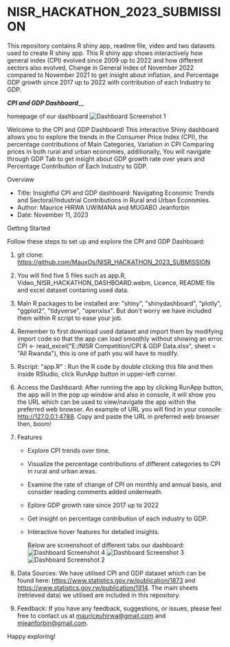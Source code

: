 # NISR_HACKATHON_2023_SUBMISSION
This repository contains R shiny app, readme file, video and two datasets used to create R shiny app. This R shiny app shows interactively how general index (CPI) evolved since 2009 up to 2022 and how different sectors also evolved, Change in General Index of November 2022 compared to November 2021 to get insight about inflation, and Percentage GDP growth since 2017 up to 2022 with contribution of each Industry to GDP.


_____________________________________________________CPI and GDP Dashboard_______________________________________________________

homepage of our dashboard
![Dashboard Screenshot 1](https://github.com/MauxOs/NISR_HACKATHON_2023_SUBMISSION/assets/150527654/609a6317-a415-422c-94db-555e0e195054)


Welcome to the CPI and GDP Dashboard! This interactive Shiny dashboard allows you to explore the trends in the Consumer Price Index (CPI), the percentage contributions of Main Categories, Variation in CPI Comparing prices in both rural and urban economies, additionally, You will navigate through GDP Tab to get insight about GDP growth rate over years and Percentage Contribution of Each Industry to GDP.


Overview

- Title: Insightful CPI and GDP dashboard: Navigating Economic Trends and Sectoral/Industrial Contributions in Rural and Urban Economies.
- Author: Maurice HIRWA UWIMANA and MUGABO Jeanforbin
- Date: November 11, 2023


Getting Started

Follow these steps to set up and explore the CPI and GDP Dashboard:

1. git clone: https://github.com/MauxOs/NISR_HACKATHON_2023_SUBMISSION

2. You will find five 5 files such as app.R, Video_NISR_HACKATHON_DASHBOARD.webm, Licence, README file and excel dataset contaning used data.

3. Main R packages to be installed are: "shiny", "shinydashboard", "plotly", "ggplot2", "tidyverse", "openxlsx". But don't worry we have included them within R script to ease your job.

4.  Remember to first download used dataset and import them by modifying import code so that the app can load smoothly without showing an error.
    CPI <- read_excel("E:/NISR Competition/CPI & GDP Data.xlsx", 
                  sheet = "All Rwanda"), this is one of path you will have to modify.

6. Rscript: "app.R" : Run the R code by double clicking this file and then inside RStudio, click RunApp button in upper-left corner.

7. Access the Dashboard: After running the app by clicking RunApp button, the app will in the pop up window and also in console, it will show you the URL which can be used to view/navigate the app within the preferred web browser. An example of URL you will find in your console: http://127.0.0.1:4788. Copy and paste the URL in preferred web browser then, boom!

8. Features
   - Explore CPI trends over time.
   - Visualize the percentage contributions of different categories to CPI in rural and urban areas.
   - Examine the rate of change of CPI on monthly and annual basis, and consider reading comments added underneath.
   - Eplore GDP growth rate since 2017 up to 2022
   - Get insight on percentage contribution of each industry to GDP.
   - Interactive hover features for detailed insights.

     Below are screenshoot of different tabs our dashboard:
     ![Dashboard Screenshot 4](https://github.com/MauxOs/NISR_HACKATHON_2023_SUBMISSION/assets/150527654/b29c60ec-0acc-48c4-933b-018390d64849)
![Dashboard Screenshot 3](https://github.com/MauxOs/NISR_HACKATHON_2023_SUBMISSION/assets/150527654/a827acf3-101d-49f2-8008-f7b80fd8cdea)
![Dashboard Screenshot 2](https://github.com/MauxOs/NISR_HACKATHON_2023_SUBMISSION/assets/150527654/064bacb3-5303-40d2-9d3d-021c1ec63a79)


9. Data Sources: We have utilised CPI and GDP dataset which can be found here: https://www.statistics.gov.rw/publication/1873 and https://www.statistics.gov.rw/publication/1914. The main sheets (retrieved data) we utilised are included in this repository.

10. Feedback:
   If you have any feedback, suggestions, or issues, please feel free to contact us at mauriceuhirwa@gmail.com and mjeanforbin@gmail.com.
   

   Happy exploring!
